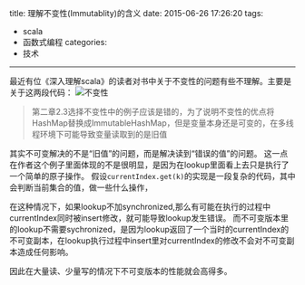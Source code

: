 title: 理解不变性(Immutablity)的含义
date: 2015-06-26 17:26:20
tags:
- scala
- 函数式编程
categories:
- 技术
---
最近有位《深入理解scala》的读者对书中关于不变性的问题有些不理解。主要是关于这两段代码：
![不变性](http://7u2h31.com1.z0.glb.clouddn.com/immutable.jpg)
>第二章2.3选择不变性中的例子应该是错的，为了说明不变性的优点将HashMap替换成ImmutableHashMap，但是变量本身还是可变的，在多线程环境下可能导致变量读取到的是旧值

其实不可变解决的不是“旧值”的问题，而是解决读到“错误的值”的问题。 这一点在作者这个例子里面体现的不是很明显，是因为在lookup里面看上去只是执行了一个简单的原子操作。 假设`currentIndex.get(k)`的实现是一段复杂的代码，其中会判断当前集合的值，做一些什么操作，

在这种情况下，如果lookup不加synchronized,那么有可能在执行的过程中currentIndex同时被insert修改，就可能导致lookup发生错误。
而不可变版本里的lookup不需要sychronized，是因为lookup返回了一个当时的currentIndex的不可变副本，在lookup执行过程中insert里对currentIndex的修改不会对不可变副本造成任何影响。

因此在大量读、少量写的情况下不可变版本的性能就会高得多。
